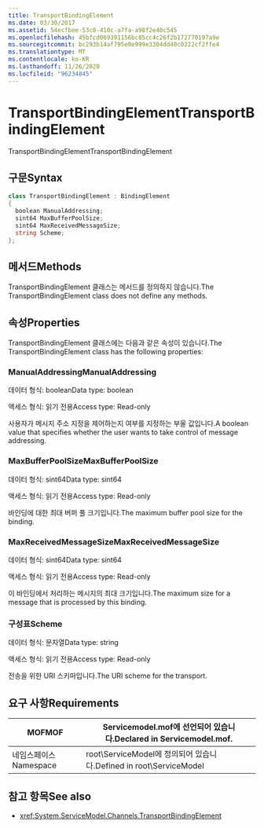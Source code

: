```yaml
---
title: TransportBindingElement
ms.date: 03/30/2017
ms.assetid: 54ecfbee-53c0-410c-a7fa-a98f2e40c545
ms.openlocfilehash: 45bfcd069391156bc85cc4c26f2b172770197a9e
ms.sourcegitcommit: bc293b14af795e0e999e3304dd40c0222cf2ffe4
ms.translationtype: MT
ms.contentlocale: ko-KR
ms.lasthandoff: 11/26/2020
ms.locfileid: "96234845"
---
```

# <a name="transportbindingelement"></a><span data-ttu-id="a0cdf-102">TransportBindingElement</span><span class="sxs-lookup"><span data-stu-id="a0cdf-102">TransportBindingElement</span></span>

<span data-ttu-id="a0cdf-103">TransportBindingElement</span><span class="sxs-lookup"><span data-stu-id="a0cdf-103">TransportBindingElement</span></span>  
  
## <a name="syntax"></a><span data-ttu-id="a0cdf-104">구문</span><span class="sxs-lookup"><span data-stu-id="a0cdf-104">Syntax</span></span>  
  
```csharp
class TransportBindingElement : BindingElement  
{  
  boolean ManualAddressing;  
  sint64 MaxBufferPoolSize;  
  sint64 MaxReceivedMessageSize;  
  string Scheme;  
};  
```  
  
## <a name="methods"></a><span data-ttu-id="a0cdf-105">메서드</span><span class="sxs-lookup"><span data-stu-id="a0cdf-105">Methods</span></span>  

 <span data-ttu-id="a0cdf-106">TransportBindingElement 클래스는 메서드를 정의하지 않습니다.</span><span class="sxs-lookup"><span data-stu-id="a0cdf-106">The TransportBindingElement class does not define any methods.</span></span>  
  
## <a name="properties"></a><span data-ttu-id="a0cdf-107">속성</span><span class="sxs-lookup"><span data-stu-id="a0cdf-107">Properties</span></span>  

 <span data-ttu-id="a0cdf-108">TransportBindingElement 클래스에는 다음과 같은 속성이 있습니다.</span><span class="sxs-lookup"><span data-stu-id="a0cdf-108">The TransportBindingElement class has the following properties:</span></span>  
  
### <a name="manualaddressing"></a><span data-ttu-id="a0cdf-109">ManualAddressing</span><span class="sxs-lookup"><span data-stu-id="a0cdf-109">ManualAddressing</span></span>  

 <span data-ttu-id="a0cdf-110">데이터 형식: boolean</span><span class="sxs-lookup"><span data-stu-id="a0cdf-110">Data type: boolean</span></span>  
  
 <span data-ttu-id="a0cdf-111">액세스 형식: 읽기 전용</span><span class="sxs-lookup"><span data-stu-id="a0cdf-111">Access type: Read-only</span></span>  
  
 <span data-ttu-id="a0cdf-112">사용자가 메시지 주소 지정을 제어하는지 여부를 지정하는 부울 값입니다.</span><span class="sxs-lookup"><span data-stu-id="a0cdf-112">A boolean value that specifies whether the user wants to take control of message addressing.</span></span>  
  
### <a name="maxbufferpoolsize"></a><span data-ttu-id="a0cdf-113">MaxBufferPoolSize</span><span class="sxs-lookup"><span data-stu-id="a0cdf-113">MaxBufferPoolSize</span></span>  

 <span data-ttu-id="a0cdf-114">데이터 형식: sint64</span><span class="sxs-lookup"><span data-stu-id="a0cdf-114">Data type: sint64</span></span>  
  
 <span data-ttu-id="a0cdf-115">액세스 형식: 읽기 전용</span><span class="sxs-lookup"><span data-stu-id="a0cdf-115">Access type: Read-only</span></span>  
  
 <span data-ttu-id="a0cdf-116">바인딩에 대한 최대 버퍼 풀 크기입니다.</span><span class="sxs-lookup"><span data-stu-id="a0cdf-116">The maximum buffer pool size for the binding.</span></span>  
  
### <a name="maxreceivedmessagesize"></a><span data-ttu-id="a0cdf-117">MaxReceivedMessageSize</span><span class="sxs-lookup"><span data-stu-id="a0cdf-117">MaxReceivedMessageSize</span></span>  

 <span data-ttu-id="a0cdf-118">데이터 형식: sint64</span><span class="sxs-lookup"><span data-stu-id="a0cdf-118">Data type: sint64</span></span>  
  
 <span data-ttu-id="a0cdf-119">액세스 형식: 읽기 전용</span><span class="sxs-lookup"><span data-stu-id="a0cdf-119">Access type: Read-only</span></span>  
  
 <span data-ttu-id="a0cdf-120">이 바인딩에서 처리하는 메시지의 최대 크기입니다.</span><span class="sxs-lookup"><span data-stu-id="a0cdf-120">The maximum size for a message that is processed by this binding.</span></span>  
  
### <a name="scheme"></a><span data-ttu-id="a0cdf-121">구성표</span><span class="sxs-lookup"><span data-stu-id="a0cdf-121">Scheme</span></span>  

 <span data-ttu-id="a0cdf-122">데이터 형식: 문자열</span><span class="sxs-lookup"><span data-stu-id="a0cdf-122">Data type: string</span></span>  
  
 <span data-ttu-id="a0cdf-123">액세스 형식: 읽기 전용</span><span class="sxs-lookup"><span data-stu-id="a0cdf-123">Access type: Read-only</span></span>  
  
 <span data-ttu-id="a0cdf-124">전송을 위한 URI 스키마입니다.</span><span class="sxs-lookup"><span data-stu-id="a0cdf-124">The URI scheme for the transport.</span></span>  
  
## <a name="requirements"></a><span data-ttu-id="a0cdf-125">요구 사항</span><span class="sxs-lookup"><span data-stu-id="a0cdf-125">Requirements</span></span>  
  
|<span data-ttu-id="a0cdf-126">MOF</span><span class="sxs-lookup"><span data-stu-id="a0cdf-126">MOF</span></span>|<span data-ttu-id="a0cdf-127">Servicemodel.mof에 선언되어 있습니다.</span><span class="sxs-lookup"><span data-stu-id="a0cdf-127">Declared in Servicemodel.mof.</span></span>|  
|---------|-----------------------------------|  
|<span data-ttu-id="a0cdf-128">네임스페이스</span><span class="sxs-lookup"><span data-stu-id="a0cdf-128">Namespace</span></span>|<span data-ttu-id="a0cdf-129">root\ServiceModel에 정의되어 있습니다.</span><span class="sxs-lookup"><span data-stu-id="a0cdf-129">Defined in root\ServiceModel</span></span>|  
  
## <a name="see-also"></a><span data-ttu-id="a0cdf-130">참고 항목</span><span class="sxs-lookup"><span data-stu-id="a0cdf-130">See also</span></span>

- <xref:System.ServiceModel.Channels.TransportBindingElement>
